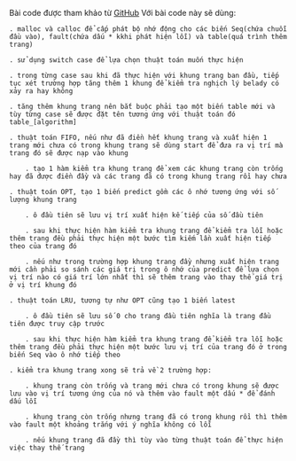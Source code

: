 Bài code được tham khảo từ [GitHub](https://github.com/MichaelJFodor/Page_Replacement_Algorithms)
Với bài code này sẽ dùng:

	. malloc và calloc để cấp phát bộ nhớ động cho các biến Seq(chứa chuỗi đầu vào), fault(chứa dấu * kkhi phát hiện lỗi) và table(quá trình thêm trang)
  
	. sử dụng switch case để lựa chọn thuật toán muốn thực hiện 
  
	. trong từng case sau khi đã thực hiện với khung trang ban đầu, tiếp tục xét trường hợp tăng thêm 1 khung để kiểm tra nghịch lý belady có xảy ra hay không
  
	. tăng thêm khung trang nên bắt buộc phải tạo một biến table mới và tùy từng case sẽ được đặt tên tương ứng với thuật toán đó table_[algorithm]
  
	. thuật toán FIFO, nếu như đã điền hết khung trang và xuất hiện 1 trang mới chưa có trong khung trang sẽ dùng start để đưa ra vị trí mà trang đó sẽ được nạp vào khung
  
		. tạo 1 hàm kiểm tra khung trang để xem các khung trang còn trống hay đã được điền đầy và các trang đã có trong khung trang rồi hay chưa
    
	. thuật toán OPT, tạo 1 biến predict gồm các ô nhớ tương ứng với số lượng khung trang
  
		. ô đầu tiên sẽ lưu vị trí xuất hiện kế tiếp của số đầu tiên
    
		. sau khi thực hiện hàm kiểm tra khung trang để kiểm tra lỗi hoặc thêm trang đều phải thực hiện một bước tìm kiếm lần xuất hiện tiếp theo của trang đó
    
		. nếu như trong trường hợp khung trang đầy nhưng xuất hiện trang mới cần phải so sánh các giá trị trong ô nhớ của predict để lựa chọn vị trí nào có giá trí lớn nhất thì sẽ thêm trang vào thay thế giá trị ở vị trí khung đó
    
	. thuật toán LRU, tương tự như OPT cũng tạo 1 biến latest
  
		. ô đầu tiên sẽ lưu số 0 cho trang đầu tiên nghĩa là trang đầu tiên được truy cập trước
    
		. sau khi thực hiện hàm kiểm tra khung trang để kiểm tra lỗi hoặc thêm trang đều phải thực hiện một bước lưu vị trí của trang đó ở trong biến Seq vào ô nhớ tiếp theo
    
	. kiểm tra khung trang xong sẽ trả về 2 trường hợp:
  
		. khung trang còn trống và trang mới chưa có trong khung sẽ được lưu vào vị trí tương ứng của nó và thêm vào fault một dấu * để đánh dấu lỗi
    
		. khung trang còn trống nhưng trang đã có trong khung rồi thì thêm vào fault một khoảng trắng với ý nghĩa không có lỗi
    
		. nếu khung trang đã đầy thì tùy vào từng thuật toán để thực hiện việc thay thế trang
